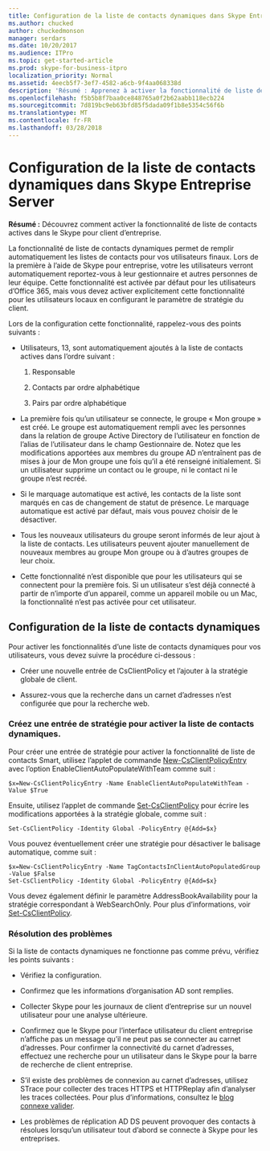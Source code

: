 ```yaml
---
title: Configuration de la liste de contacts dynamiques dans Skype Entreprise Server
ms.author: chucked
author: chuckedmonson
manager: serdars
ms.date: 10/20/2017
ms.audience: ITPro
ms.topic: get-started-article
ms.prod: skype-for-business-itpro
localization_priority: Normal
ms.assetid: 4eecb5f7-3ef7-4582-a6cb-9f4aa068338d
description: 'Résumé : Apprenez à activer la fonctionnalité de liste de contacts actives dans le Skype pour client d’entreprise.'
ms.openlocfilehash: f5b5b8f7baa0ce848765a0f2b62aabb118ecb224
ms.sourcegitcommit: 7d819bc9eb63bfd85f5dada09f1b8e5354c56f6b
ms.translationtype: MT
ms.contentlocale: fr-FR
ms.lasthandoff: 03/28/2018
---
```

# <a name="configure-smart-contacts-list-in-skype-for-business-server"></a>Configuration de la liste de contacts dynamiques dans Skype Entreprise Server
 
**Résumé :** Découvrez comment activer la fonctionnalité de liste de contacts actives dans le Skype pour client d’entreprise.
  
La fonctionnalité de liste de contacts dynamiques permet de remplir automatiquement les listes de contacts pour vos utilisateurs finaux. Lors de la première à l’aide de Skype pour entreprise, votre les utilisateurs verront automatiquement reportez-vous à leur gestionnaire et autres personnes de leur équipe. Cette fonctionnalité est activée par défaut pour les utilisateurs d’Office 365, mais vous devez activer explicitement cette fonctionnalité pour les utilisateurs locaux en configurant le paramètre de stratégie du client.
  
Lors de la configuration cette fonctionnalité, rappelez-vous des points suivants :
  
- Utilisateurs, 13, sont automatiquement ajoutés à la liste de contacts actives dans l’ordre suivant :
    
  1. Responsable
    
  2. Contacts par ordre alphabétique
    
  3. Pairs par ordre alphabétique
    
- La première fois qu’un utilisateur se connecte, le groupe « Mon groupe » est créé. Le groupe est automatiquement rempli avec les personnes dans la relation de groupe Active Directory de l’utilisateur en fonction de l’alias de l’utilisateur dans le champ Gestionnaire de. Notez que les modifications apportées aux membres du groupe AD n’entraînent pas de mises à jour de Mon groupe une fois qu’il a été renseigné initialement. Si un utilisateur supprime un contact ou le groupe, ni le contact ni le groupe n’est recréé. 
    
- Si le marquage automatique est activé, les contacts de la liste sont marqués en cas de changement de statut de présence. Le marquage automatique est activé par défaut, mais vous pouvez choisir de le désactiver. 
    
- Tous les nouveaux utilisateurs du groupe seront informés de leur ajout à la liste de contacts. Les utilisateurs peuvent ajouter manuellement de nouveaux membres au groupe Mon groupe ou à d’autres groupes de leur choix.
    
- Cette fonctionnalité n’est disponible que pour les utilisateurs qui se connectent pour la première fois. Si un utilisateur s’est déjà connecté à partir de n’importe d’un appareil, comme un appareil mobile ou un Mac, la fonctionnalité n’est pas activée pour cet utilisateur.
    
## <a name="configure-smart-contacts-list"></a>Configuration de la liste de contacts dynamiques

Pour activer les fonctionnalités d’une liste de contacts dynamiques pour vos utilisateurs, vous devez suivre la procédure ci-dessous : 
  
- Créer une nouvelle entrée de CsClientPolicy et l’ajouter à la stratégie globale de client. 
    
- Assurez-vous que la recherche dans un carnet d’adresses n’est configurée que pour la recherche web.
    
### <a name="create-a-policy-entry-to-enable-smart-contacts-list"></a>Créez une entrée de stratégie pour activer la liste de contacts dynamiques.

Pour créer une entrée de stratégie pour activer la fonctionnalité de liste de contacts Smart, utilisez l’applet de commande [New-CsClientPolicyEntry](https://docs.microsoft.com/powershell/module/skype/new-csclientpolicyentry?view=skype-ps) avec l’option EnableClientAutoPopulateWithTeam comme suit :
  
```
$x=New-CsClientPolicyEntry -Name EnableClientAutoPopulateWithTeam -Value $True
```

Ensuite, utilisez l’applet de commande [Set-CsClientPolicy](https://docs.microsoft.com/powershell/module/skype/set-csclientpolicy?view=skype-ps) pour écrire les modifications apportées à la stratégie globale, comme suit :
  
```
Set-CsClientPolicy -Identity Global -PolicyEntry @{Add=$x}
```

Vous pouvez éventuellement créer une stratégie pour désactiver le balisage automatique, comme suit :
  
```
$x=New-CsClientPolicyEntry -Name TagContactsInClientAutoPopulatedGroup -Value $False
Set-CsClientPolicy -Identity Global -PolicyEntry @{Add=$x}

```

Vous devez également définir le paramètre AddressBookAvailability pour la stratégie correspondant à WebSearchOnly. Pour plus d’informations, voir [Set-CsClientPolicy](https://docs.microsoft.com/powershell/module/skype/set-csclientpolicy?view=skype-ps). 
  
### <a name="troubleshoot"></a>Résolution des problèmes

Si la liste de contacts dynamiques ne fonctionne pas comme prévu, vérifiez les points suivants :
  
- Vérifiez la configuration. 
    
- Confirmez que les informations d’organisation AD sont remplies.
    
- Collecter Skype pour les journaux de client d’entreprise sur un nouvel utilisateur pour une analyse ultérieure.
    
- Confirmez que le Skype pour l’interface utilisateur du client entreprise n’affiche pas un message qu’il ne peut pas se connecter au carnet d’adresses. Pour confirmer la connectivité du carnet d’adresses, effectuez une recherche pour un utilisateur dans le Skype pour la barre de recherche de client entreprise.
    
- S’il existe des problèmes de connexion au carnet d’adresses, utilisez STrace pour collecter des traces HTTPS et HTTPReplay afin d’analyser les traces collectées. Pour plus d’informations, consultez le [blog connexe valider](https://blogs.msdn.microsoft.com/canberrapfe/2012/06/04/have-you-ever-wondered-what-web-service-urls-are-used-by-the-lync-client-strace-is-your-tool/).
    
- Les problèmes de réplication AD DS peuvent provoquer des contacts à résolues lorsqu’un utilisateur tout d’abord se connecte à Skype pour les entreprises.
    

